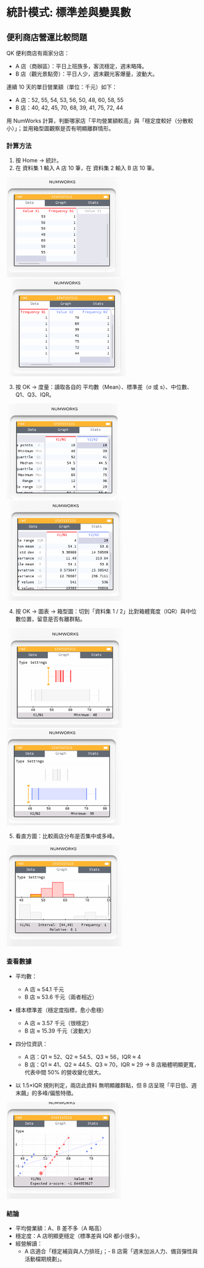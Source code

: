 # 統計模式: 標準差與變異數

## 便利商店營運比較問題

QK 便利商店有兩家分店：

* A 店（商辦區）：平日上班族多，客流穩定，週末略降。
* B 店（觀光景點旁）：平日人少，週末觀光客爆量，波動大。

連續 10 天的單日營業額（單位：千元）如下：

* A 店：52, 55, 54, 53, 56, 50, 48, 60, 58, 55
* B 店：40, 42, 45, 70, 68, 39, 41, 75, 72, 44

用 NumWorks 計算，判斷哪家店「平均營業額較高」與「穩定度較好（分散較小）」；並用箱型圖觀察是否有明顯離群情形。

### 計算方法

1. 按 Home → 統計。
2. 在 資料集 1 輸入 A 店 10 筆，在 資料集 2 輸入 B 店 10 筆。

![](img/13_01.png)
![](img/13_02.png)

3. 按 OK → 度量：讀取各自的 平均數（Mean）、標準差（σ 或 s）、中位數、Q1、Q3、IQR。
   
![](img/13_03.png) 
![](img/13_04.png) 

4. 按 OK → 圖表 → 箱型圖：切到「資料集 1 / 2」比對箱體寬度（IQR）與中位數位置，留意是否有離群點。

![](img/13_05.png) 
![](img/13_06.png) 

5. 看直方圖：比較兩店分布是否集中或多峰。

![](img/13_07.png)

### 查看數據

* 平均數：
  - A 店 ≈ 54.1 千元
  - B 店 ≈ 53.6 千元（兩者相近）
* 樣本標準差（穩定度指標，愈小愈穩）
  - A 店 ≈ 3.57 千元（很穩定）
  - B 店 ≈ 15.39 千元（波動大）

* 四分位資訊：
  - A 店：Q1 ≈ 52、Q2 ≈ 54.5、Q3 ≈ 56，IQR ≈ 4
  - B 店：Q1 ≈ 41、Q2 ≈ 44.5、Q3 ≈ 70，IQR ≈ 29
→ B 店箱體明顯更寬，代表中間 50% 的營收變化很大。

* 以 1.5×IQR 規則判定，兩店此資料 無明顯離群點，但 B 店呈現「平日低、週末飆」的多峰/偏態特徵。

![](img/13_08.png) 

### 結論

* 平均營業額：A、B 差不多（A 略高）
* 穩定度：A 店明顯更穩定（標準差與 IQR 都小很多）。
* 經營解讀：
  - A 店適合「穩定補貨與人力排班」；- B 店需「週末加派人力、備貨彈性與活動檔期規劃」。